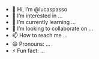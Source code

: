 - 👋 Hi, I’m @lucaspasso
- 👀 I’m interested in ...
- 🌱 I’m currently learning ...
- 💞️ I’m looking to collaborate on ...
- 📫 How to reach me ...
- 😄 Pronouns: ...
- ⚡ Fun fact: ...

<!---
lucaspasso/lucaspasso is a ✨ special ✨ repository because its `README.md` (this file) appears on your GitHub profile.
You can click the Preview link to take a look at your changes.
--->
